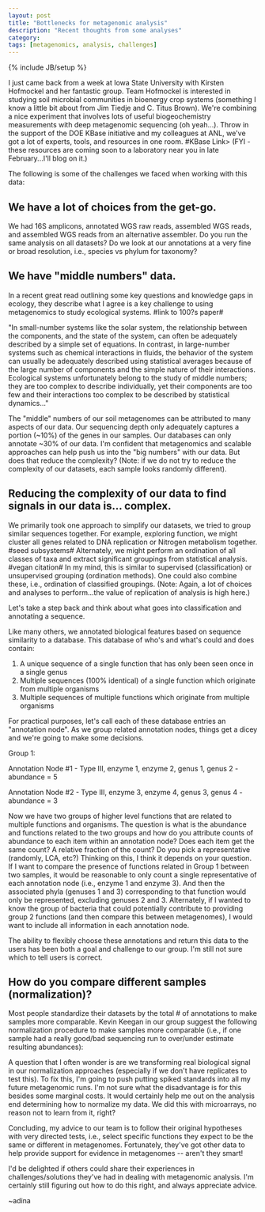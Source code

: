 ```yaml
---
layout: post
title: "Bottlenecks for metagenomic analysis"
description: "Recent thoughts from some analyses"
category: 
tags: [metagenomics, analysis, challenges]
---
```

{% include JB/setup %}

I just came back from a week at Iowa State University with Kirsten Hofmockel and her fantastic group.  Team Hofmockel is interested in studying soil microbial communities in bioenergy crop systems (something I know a little bit about from Jim Tiedje and C. Titus Brown).  We're combining a nice experiment  that involves lots of useful biogeochemistry measurements with deep metagenomic sequencing (oh yeah...).  Throw in the support of the DOE KBase initiative and my colleagues at ANL, we've got a lot of experts, tools, and resources in one room. #KBase Link>  (FYI - these resources are coming soon to a laboratory near you in late February...I'll blog on it.)

The following is some of the challenges we faced when working with this data:

##  We have a lot of choices from the get-go.

We had 16S amplicons, annotated WGS raw reads, assembled WGS reads, and assembled WGS reads from an alternative assembler.  Do you run the same analysis on all datasets?  Do we look at our annotations at a very fine or broad resolution, i.e., species vs phylum for taxonomy?

## We have "middle numbers" data.

In a recent great read outlining some key questions and knowledge gaps in ecology, they describe what I agree is a key challenge to using metagenomics to study ecological systems. #link to 100?s paper#

"In small-number systems like the solar system, the relationship between the components, and the state of the system, can often be adequately described by a simple set of equations. In contrast, in large-number systems such as chemical interactions in fluids, the behavior of the system can usually be adequately described using statistical averages because of the large number of components and the simple nature of their interactions.  Ecological systems unfortunately belong to the study of middle numbers; they are too complex to describe individually, yet their components are too few and their interactions too complex to be described by statistical dynamics..."

The "middle" numbers of our soil metagenomes can be attributed to many aspects of our data.  Our sequencing depth only adequately captures a portion (~10%) of the genes in our samples.  Our databases can only annotate ~30% of our data.  I'm confident that metagenomics and scalable approaches can help push us into the "big numbers" with our data.  But does that reduce the complexity?  (Note: if we do not try to reduce the complexity of our datasets, each sample looks randomly different).

##  Reducing the complexity of our data to find signals in our data is... complex.

We primarily took one approach to simplify our datasets, we tried to group similar sequences together.  For example, exploring function, we might cluster all genes related to DNA replication or Nitrogen metabolism together. #seed subsystems#  Alternately, we might perform an ordination of all classes of taxa and extract significant groupings from statistical analysis. #vegan citation#  In my mind, this is similar to supervised (classification) or unsupervised grouping (ordination methods).  One could also combine these, i.e., ordination of classified groupings.  (Note: Again, a lot of choices and analyses to perform...the value of replication of analysis is high here.)

Let's take a step back and think about what goes into classification and annotating a sequence.  

Like many others, we annotated biological features based on sequence similarity to a database.  This database of who's and what's could and does contain:

1. A unique sequence of a single function that has only been seen once in a single genus
2. Multiple sequences (100% identical) of a single function which originate from multiple organisms
3. Multiple sequences of multiple functions which originate from multiple organisms

For practical purposes, let's call each of these database entries an "annotation node".  As we group related annotation nodes, things get a dicey and we're going to make some decisions.  

Group 1:

Annotation Node #1 - Type III, enzyme 1, enzyme 2, genus 1, genus 2 - abundance = 5

Annotation Node #2 - Type III, enzyme 3, enzyme 4, genus 3, genus 4 - abundance = 3

Now we have two groups of higher level functions that are related to multiple functions and organisms.  The question is what is the abundance and functions related to the two groups and how do you attribute counts of abundance to each item within an annotation node?  Does each item get the same count?  A relative fraction of the count?  Do you pick a representative (randomly, LCA, etc?)  Thinking on this, I think it depends on your question.  If I want to compare the presence of functions related in Group 1 between two samples, it would be reasonable to only count a single representative of each annotation node (i.e., enzyme 1 and enzyme 3).  And then the associated phyla (genuses 1 and 3) corresponding to that function would only be represented, excluding  genuses 2 and 3.  Alternately, if I wanted to know the group of bacteria that could potentially contribute to providing group 2 functions (and then compare this between metagenomes), I would want to include all information in each annotation node.  

The ability to flexibly choose these annotations and return this data to the users has been both a goal and challenge to our group.  I'm still not sure which to tell users is correct.  

## How do you compare different samples (normalization)? 

Most people standardize their datasets by the total # of annotations to make samples more comparable.  Kevin Keegan in our group suggest the following normalization procedure to make samples more comparable (i.e., if one sample had a really good/bad sequencing run to over/under estimate resulting abundances):


A question that I often wonder is are we transforming real biological signal in our normalization approaches (especially if we don't have replicates to test this).  To fix this, I'm going to push putting spiked standards into all my future metagenomic runs.  I'm not sure what the disadvantage is for this besides some marginal costs.  It would certainly help me out on the analysis end determining how to normalize my data.  We did this with microarrays, no reason not to learn from it, right?

Concluding, my advice to our team is to follow their original hypotheses with very directed tests, i.e., select specific functions they expect to be the same  or different in metagenomes.  Fortunately, they've got other data to help provide support for evidence in metagenomes -- aren't they smart!

I'd be delighted if others could share their experiences in challenges/solutions they've had in dealing with metagenomic analysis.  I'm certainly still figuring out how to do this right, and always appreciate advice.

~adina
